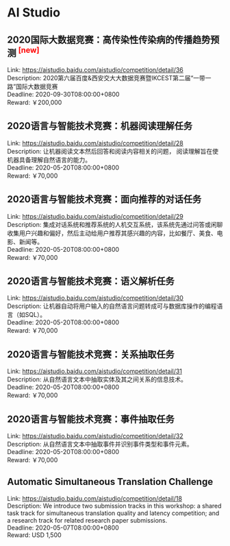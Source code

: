 # AI Studio



## 2020国际大数据竞赛：高传染性传染病的传播趋势预测 <sup style="color:red">[new]<sup>  

Link: https://aistudio.baidu.com/aistudio/competition/detail/36  
Description: 2020第六届百度&西安交大大数据竞赛暨IKCEST第二届“一带一路”国际大数据竞赛  
Deadline: 2020-09-30T08:00:00+0800  
Reward: ￥200,000  


## 2020语言与智能技术竞赛：机器阅读理解任务

Link: https://aistudio.baidu.com/aistudio/competition/detail/28  
Description: 让机器阅读文本然后回答和阅读内容相关的问题， 阅读理解旨在使机器具备理解自然语言的能力。  
Deadline: 2020-05-20T08:00:00+0800  
Reward: ￥70,000  


## 2020语言与智能技术竞赛：面向推荐的对话任务

Link: https://aistudio.baidu.com/aistudio/competition/detail/29  
Description: 集成对话系统和推荐系统的人机交互系统，该系统先通过问答或闲聊收集用户兴趣和偏好，然后主动给用户推荐其感兴趣的内容，比如餐厅、美食、电影、新闻等。  
Deadline: 2020-05-20T08:00:00+0800  
Reward: ￥70,000  


## 2020语言与智能技术竞赛：语义解析任务

Link: https://aistudio.baidu.com/aistudio/competition/detail/30  
Description: 让机器自动将用户输入的自然语言问题转成可与数据库操作的编程语言（如SQL）。  
Deadline: 2020-05-20T08:00:00+0800  
Reward: ￥70,000  


## 2020语言与智能技术竞赛：关系抽取任务

Link: https://aistudio.baidu.com/aistudio/competition/detail/31  
Description: 从自然语言文本中抽取实体及其之间关系的信息技术。  
Deadline: 2020-05-20T08:00:00+0800  
Reward: ￥70,000  


## 2020语言与智能技术竞赛：事件抽取任务

Link: https://aistudio.baidu.com/aistudio/competition/detail/32  
Description: 从自然语言文本中抽取事件并识别事件类型和事件元素。  
Deadline: 2020-05-20T08:00:00+0800  
Reward: ￥70,000  


## Automatic Simultaneous Translation Challenge

Link: https://aistudio.baidu.com/aistudio/competition/detail/18  
Description: We introduce two submission tracks in this workshop: a shared task track for simultaneous translation quality and latency competition; and a research track for related research paper submissions.  
Deadline: 2020-05-07T08:00:00+0800  
Reward: USD 1,500  

